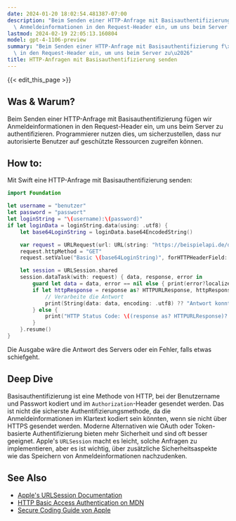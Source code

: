 ```yaml
---
date: 2024-01-20 18:02:54.481387-07:00
description: "Beim Senden einer HTTP-Anfrage mit Basisauthentifizierung f\xFCgen wir\
  \ Anmeldeinformationen in den Request-Header ein, um uns beim Server zu\u2026"
lastmod: 2024-02-19 22:05:13.160804
model: gpt-4-1106-preview
summary: "Beim Senden einer HTTP-Anfrage mit Basisauthentifizierung f\xFCgen wir Anmeldeinformationen\
  \ in den Request-Header ein, um uns beim Server zu\u2026"
title: HTTP-Anfragen mit Basisauthentifizierung senden
---
```


{{< edit_this_page >}}

## Was & Warum?
Beim Senden einer HTTP-Anfrage mit Basisauthentifizierung fügen wir Anmeldeinformationen in den Request-Header ein, um uns beim Server zu authentifizieren. Programmierer nutzen dies, um sicherzustellen, dass nur autorisierte Benutzer auf geschützte Ressourcen zugreifen können.

## How to:
Mit Swift eine HTTP-Anfrage mit Basisauthentifizierung senden:

```Swift
import Foundation

let username = "benutzer"
let password = "passwort"
let loginString = "\(username):\(password)"
if let loginData = loginString.data(using: .utf8) {
    let base64LoginString = loginData.base64EncodedString()

    var request = URLRequest(url: URL(string: "https://beispielapi.de/daten")!)
    request.httpMethod = "GET"
    request.setValue("Basic \(base64LoginString)", forHTTPHeaderField: "Authorization")

    let session = URLSession.shared
    session.dataTask(with: request) { data, response, error in
        guard let data = data, error == nil else { print(error?localizedDescription ?? "Unbekannter Fehler"); return }
        if let httpResponse = response as? HTTPURLResponse, httpResponse.statusCode == 200 {
            // Verarbeite die Antwort
            print(String(data: data, encoding: .utf8) ?? "Antwort konnte nicht verarbeitet werden")
        } else {
            print("HTTP Status Code: \((response as? HTTPURLResponse)?.statusCode ?? -1)")
        }
    }.resume()
}
```

Die Ausgabe wäre die Antwort des Servers oder ein Fehler, falls etwas schiefgeht.

## Deep Dive
Basisauthentifizierung ist eine Methode von HTTP, bei der Benutzername und Passwort kodiert und im `Authorization`-Header gesendet werden. Das ist nicht die sicherste Authentifizierungsmethode, da die Anmeldeinformationen im Klartext kodiert sein könnten, wenn sie nicht über HTTPS gesendet werden. Moderne Alternativen wie OAuth oder Token-basierte Authentifizierung bieten mehr Sicherheit und sind oft besser geeignet. Apple's `URLSession` macht es leicht, solche Anfragen zu implementieren, aber es ist wichtig, über zusätzliche Sicherheitsaspekte wie das Speichern von Anmeldeinformationen nachzudenken.

## See Also
- [Apple's URLSession Documentation](https://developer.apple.com/documentation/foundation/urlsession)
- [HTTP Basic Access Authentication on MDN](https://developer.mozilla.org/en-US/docs/Web/HTTP/Authentication)
- [Secure Coding Guide von Apple](https://developer.apple.com/documentation/security)
